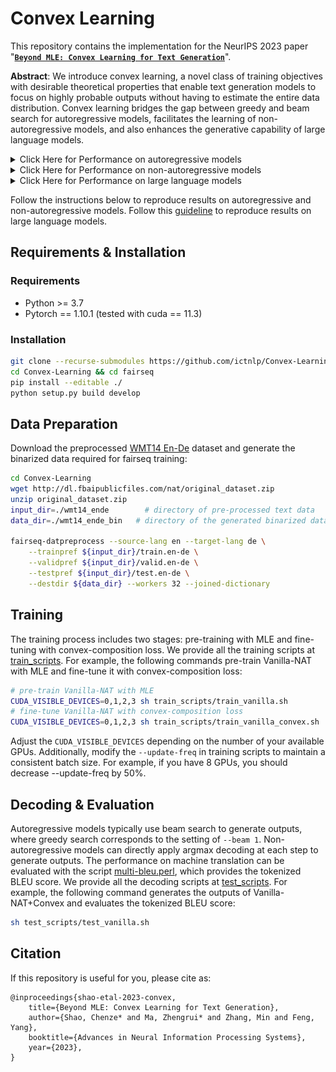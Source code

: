 # Convex Learning

This repository contains the implementation for the NeurIPS 2023 paper "**[``Beyond MLE: Convex Learning for Text Generation``](https://openreview.net/forum?id=sla7V80uWA)**". 

**Abstract**: We introduce convex learning, a novel class of training objectives with desirable theoretical properties that enable text generation models to focus on highly probable outputs without having to estimate the entire data distribution. Convex learning bridges the gap between greedy and beam search for autoregressive models, facilitates the learning of non-autoregressive models, and also enhances the generative capability of large language models.

<details>
  <summary>Click Here for Performance on autoregressive models</summary>

  ![machine_translation_result](./images/ar_results.png)
</details>


<details>
  <summary>Click Here for Performance on non-autoregressive models</summary>

  ![close_generation_result](./images/nar_results.png)
</details>

<details>
  <summary>Click Here for Performance on large language models</summary>

  ![open_generation_result](./images/llm_results.png)
</details>

Follow the instructions below to reproduce results on autoregressive and non-autoregressive models. Follow this [guideline](./LLM/README.md) to reproduce results on large language models.

## Requirements & Installation

### Requirements

* Python >= 3.7
* Pytorch == 1.10.1 (tested with cuda == 11.3)

### Installation
```bash
git clone --recurse-submodules https://github.com/ictnlp/Convex-Learning.git
cd Convex-Learning && cd fairseq
pip install --editable ./
python setup.py build develop
```
## Data Preparation
Download the preprocessed [WMT14 En-De](http://dl.fbaipublicfiles.com/nat/original_dataset.zip) dataset and generate the binarized data required for fairseq training:
```bash
cd Convex-Learning
wget http://dl.fbaipublicfiles.com/nat/original_dataset.zip
unzip original_dataset.zip
input_dir=./wmt14_ende        # directory of pre-processed text data
data_dir=./wmt14_ende_bin   # directory of the generated binarized data

fairseq-datpreprocess --source-lang en --target-lang de \
    --trainpref ${input_dir}/train.en-de \
    --validpref ${input_dir}/valid.en-de \
    --testpref ${input_dir}/test.en-de \
    --destdir ${data_dir} --workers 32 --joined-dictionary

```

## Training

The training process includes two stages: pre-training with MLE and fine-tuning with convex-composition loss. We provide all the training scripts at [train_scripts](./train_scripts). For example, the following commands pre-train Vanilla-NAT with MLE and fine-tune it with convex-composition loss:

```bash
# pre-train Vanilla-NAT with MLE
CUDA_VISIBLE_DEVICES=0,1,2,3 sh train_scripts/train_vanilla.sh
# fine-tune Vanilla-NAT with convex-composition loss
CUDA_VISIBLE_DEVICES=0,1,2,3 sh train_scripts/train_vanilla_convex.sh
```

Adjust the `CUDA_VISIBLE_DEVICES` depending on the number of your available GPUs. Additionally, modify the `--update-freq` in training scripts to maintain a consistent batch size. For example, if you have 8 GPUs, you should decrease --update-freq by 50%.

## Decoding & Evaluation
Autoregressive models typically use beam search to generate outputs, where greedy search corresponds to the setting of `--beam 1`. Non-autoregressive models can directly apply argmax decoding at each step to generate outputs. The performance on machine translation can be evaluated with the script [multi-bleu.perl](./test_scripts/multi-bleu.perl), which provides the tokenized BLEU score. We provide all the decoding scripts at [test_scripts](./test_scripts). For example, the following command generates the outputs of Vanilla-NAT+Convex and evaluates the tokenized BLEU score:

```bash
sh test_scripts/test_vanilla.sh
```

## Citation

If this repository is useful for you, please cite as:

```
@inproceedings{shao-etal-2023-convex,
    title={Beyond MLE: Convex Learning for Text Generation},
    author={Shao, Chenze* and Ma, Zhengrui* and Zhang, Min and Feng, Yang},
    booktitle={Advances in Neural Information Processing Systems},
    year={2023},
}
```
